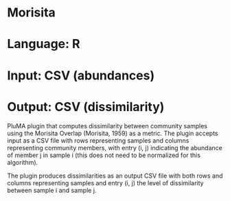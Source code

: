 # Morisita
# Language: R
# Input: CSV (abundances)
# Output: CSV (dissimilarity)

PluMA plugin that computes dissimilarity between community samples using the Morisita Overlap (Morisita, 1959)
as a metric.  The plugin accepts input as a CSV file with rows representing samples and columns
representing community members, with entry (i, j) indicating the abundance of member j in sample i 
(this does not need to be normalized for this algorithm).

The plugin produces dissimilarities as an output CSV file with both rows and columns representing samples
and entry (i, j) the level of dissimilarity between sample i and sample j.
